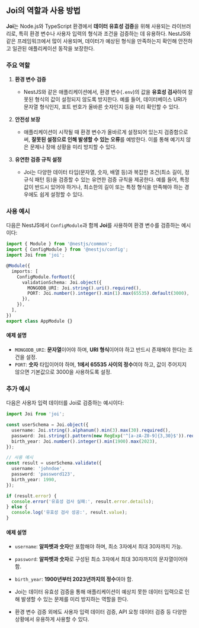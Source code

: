 ## Joi의 역할과 사용 방법

**Joi**는 Node.js와 TypeScript 환경에서 **데이터 유효성 검증**을 위해 사용되는 라이브러리로, 특히 환경 변수나 사용자 입력의 형식과 조건을 검증하는 데 유용하다. NestJS와 같은 프레임워크에서 많이 사용되며, 데이터가 예상된 형식을 만족하는지 확인해 안전하고 일관된 애플리케이션 동작을 보장한다.

### 주요 역할

1. **환경 변수 검증**
    - NestJS와 같은 애플리케이션에서, 환경 변수(`.env`)의 값을 **유효성 검사**하여 잘못된 형식의 값이 설정되지 않도록 방지한다. 예를 들어, 데이터베이스 URI가 문자열 형식인지, 포트 번호가 올바른 숫자인지 등을 미리 확인할 수 있다.

2. **안전성 보장**
    - 애플리케이션이 시작될 때 환경 변수가 올바르게 설정되어 있는지 검증함으로써, **잘못된 설정으로 인해 발생할 수 있는 오류**를 예방한다. 이를 통해 예기치 않은 문제나 장애 상황을 미리 방지할 수 있다.

3. **유연한 검증 규칙 설정**
    - Joi는 다양한 데이터 타입(문자열, 숫자, 배열 등)과 복잡한 조건(최소 길이, 정규식 패턴 등)을 검증할 수 있는 유연한 검증 규칙을 제공한다. 예를 들어, 특정 값이 반드시 있어야 하거나, 최소한의 길이 또는 특정 형식을 만족해야 하는 경우에도 쉽게 설정할 수 있다.

### 사용 예시

다음은 NestJS에서 `ConfigModule`과 함께 **Joi**를 사용하여 환경 변수를 검증하는 예시이다:

```typescript
import { Module } from '@nestjs/common';
import { ConfigModule } from '@nestjs/config';
import Joi from 'joi';

@Module({
  imports: [
    ConfigModule.forRoot({
      validationSchema: Joi.object({
        MONGODB_URI: Joi.string().uri().required(),
        PORT: Joi.number().integer().min(1).max(65535).default(3000),
      }),
    }),
  ],
})
export class AppModule {}
```

#### 예제 설명

- `MONGODB_URI`: **문자열**이어야 하며, **URI 형식**이어야 하고 반드시 존재해야 한다는 조건을 설정.
- `PORT`: **숫자** 타입이어야 하며, **1에서 65535 사이의 정수**여야 하고, 값이 주어지지 않으면 기본값으로 3000을 사용하도록 설정.

### 추가 예시

다음은 사용자 입력 데이터를 Joi로 검증하는 예시이다:

```typescript
import Joi from 'joi';

const userSchema = Joi.object({
  username: Joi.string().alphanum().min(3).max(30).required(),
  password: Joi.string().pattern(new RegExp('^[a-zA-Z0-9]{3,30}$')).required(),
  birth_year: Joi.number().integer().min(1900).max(2023),
});

// 사용 예시
const result = userSchema.validate({
  username: 'johndoe',
  password: 'password123',
  birth_year: 1990,
});

if (result.error) {
  console.error('유효성 검사 실패:', result.error.details);
} else {
  console.log('유효성 검사 성공:', result.value);
}
```

#### 예제 설명

- `username`: **알파벳과 숫자**만 포함해야 하며, 최소 3자에서 최대 30자까지 가능.
- `password`: **알파벳과 숫자**로 구성된 최소 3자에서 최대 30자까지의 문자열이어야 함.
- `birth_year`: **1900년부터 2023년까지의 정수**여야 함.


- Joi는 데이터 유효성 검증을 통해 애플리케이션이 예상치 못한 데이터 입력으로 인해 발생할 수 있는 문제를 미리 방지하는 역할을 한다. 
- 환경 변수 검증 외에도 사용자 입력 데이터 검증, API 요청 데이터 검증 등 다양한 상황에서 유용하게 사용할 수 있다.

